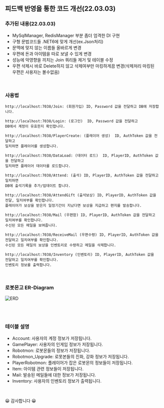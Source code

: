 ## 피드백 반영을 통한 코드 개선(22.03.03)

### 추가된 내용(22.03.03)
- MySqlManager, RedisManager 부분 좀더 엄격한 DI 구현
- 구형 문법코드들 .NET6에 맞게 개선(ex.Json처리)
- 문맥에 맞지 않는 이름들 올바르게 변경
- 우편에 돈과 아이템을 따로 보낼 수 있게 변경
- 성능에 악영향을 끼치는 Join 쿼리들 제거 및 테이블 수정
- 우편 삭제시 바로 Delete하지 않고 삭제여부만 마킹하게끔 변경(삭제처리 마킹된 우편은 사용자는 볼수없음)
<br/>

### 사용법
```
http://localhost:7038/Join: (회원가입) ID, Password 값을 전달하고 DB에 저장합니다.

http://localhost:7038/Login: (로그인)  ID, Password 값을 전달하고 
DB에서 계정이 유효한지 확인합니다. 

http://localhost:7038/PlayerCreate: (플레이어 생성)  ID, AuthToken 값을 전달하고 
일치하면 플레이어를 생성합니다.

http://localhost:7038/DataLoad: (데이터 로드)  ID, PlayerID, AuthToken 값을 전달하고 
일치하면 플레이어 데이터를 로드합니다.

http://localhost:7038/Attend: (출석) ID, PlayerID, AuthToken 값을 전달하고 일치하면 
DB에 출석기록을 추가/업데이트 합니다.

http://localhost:7038/AttendGift (출석보상) ID, PlayerID, AuthToken 값을 전달, 일치여부를 확인합니다.
플레이어가 보상을 받은지 일정기간이 지났다면 보상을 지급하고 편지를 발송합니다.

http://localhost:7038/Mail (우편함) ID, PlayerID, AuthToken 값을 전달하고 일치여부를 확인합니다. 
수신된 모든 메일을 보여줍니다.

http://localhost:7038/ReceiveMail (우편수령) ID, PlayerID, AuthToken 값을 전달하고 일치여부를 확인합니다. 
수신된 모든 메일의 보상을 인벤토리로 수령하고 메일을 삭제합니다.

http://localhost:7038/Inventory (인벤토리) ID, PlayerID, AuthToken 값을 전달하고 일치여부를 확인합니다. 
인벤토리 정보를 출력합니다.
```
<br/>

### 로봇몬고 ER-Diagram
![ERD](https://user-images.githubusercontent.com/30414979/155935871-7de10736-eedf-455f-8bb9-874fe9ecdb01.png)



<br/><br/>
### 테이블 설명
- Account: 사용자의 계정 정보가 저장됩니다.
- GamePlayer: 사용자의 인게임 정보가 저장됩니다.
- Robotmon: 로봇몬들의 정보가 저장됩니다.
- Robotmon_Upgrade: 로못본들의 진화, 강화 정보가 저장됩니다.
- PlayerRobotmon: 플레이어가 잡은 로봇몬의 정보들이 저장됩니다.
- Item: 아이템 관련 정보들이 저장됩니다.
- Mail: 발송된 메일들에 대한 정보가 저장됩니다.
- Inventory: 사용자의 인벤토리 정보가 출력됩니다.
<br/>

😀 감사합니다 😀      
